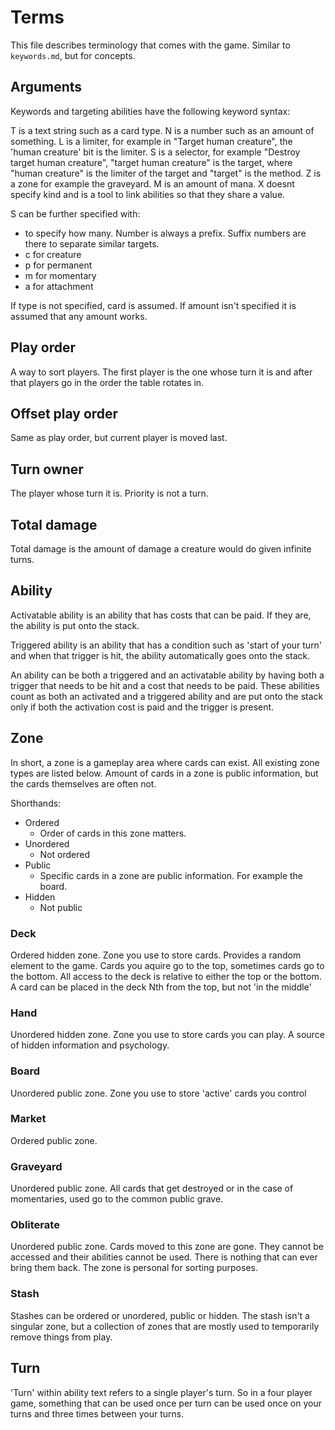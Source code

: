 # Terms

This file describes terminology that comes with the game. Similar to `keywords.md`, but for concepts.

## Arguments

Keywords and targeting abilities have the following keyword syntax:

T is a text string such as a card type.
N is a number such as an amount of something.
L is a limiter, for example in "Target human creature", the 'human creature' bit is the limiter.
S is a selector, for example "Destroy target human creature", "target human creature" is the target, where "human creature" is the limiter of the target and "target" is the method. 
Z is a zone for example the graveyard.
M is an amount of mana.
X doesnt specify kind and is a tool to link abilities so that they share a value.

S can be further specified with:

* <numbers> to specify how many. Number is always a prefix. Suffix numbers are there to separate similar targets.
* c for creature
* p for permanent
* m for momentary
* a for attachment

If type is not specified, card is assumed. If amount isn't specified it is assumed that any amount works.

## Play order

A way to sort players. The first player is the one whose turn it is and after that players go in the order the table rotates in.

## Offset play order

Same as play order, but current player is moved last.

## Turn owner

The player whose turn it is. Priority is not a turn.

## Total damage

Total damage is the amount of damage a creature would do given infinite turns.

## Ability

Activatable ability is an ability that has costs that can be paid. If they are, the ability is put onto the stack.

Triggered ability is an ability that has a condition such as 'start of your turn' and when that trigger is hit, the ability automatically goes onto the stack.

An ability can be both a triggered and an activatable ability by having both a trigger that needs to be hit and a cost that needs to be paid. These abilities count as both an activated and a triggered ability and are put onto the stack only if both the activation cost is paid and the trigger is present.

## Zone

In short, a zone is a gameplay area where cards can exist. All existing zone types are listed below. Amount of cards in a zone is public information, but the cards themselves are often not.

Shorthands:

* Ordered
	* Order of cards in this zone matters.
* Unordered
	* Not ordered
* Public
	* Specific cards in a zone are public information. For example the board.
* Hidden
	* Not public

### Deck

Ordered hidden zone.
Zone you use to store cards. Provides a random element to the game. Cards you aquire go to the top, sometimes cards go to the bottom.
All access to the deck is relative to either the top or the bottom. A card can be placed in the deck Nth from the top, but not 'in the middle'

### Hand

Unordered hidden zone.
Zone you use to store cards you can play. A source of hidden information and psychology.

### Board

Unordered public zone.
Zone you use to store 'active' cards you control

### Market

Ordered public zone.

### Graveyard

Unordered public zone.
All cards that get destroyed or in the case of momentaries, used go to the common public grave.

### Obliterate

Unordered public zone.
Cards moved to this zone are gone. They cannot be accessed and their abilities cannot be used. There is nothing that can ever bring them back. The zone is personal for sorting purposes.

### Stash

Stashes can be ordered or unordered, public or hidden.
The stash isn't a singular zone, but a collection of zones that are mostly used to temporarily remove things from play.

## Turn

'Turn' within ability text refers to a single player's turn. So in a four player game, something that can be used once per turn can be used once on your turns and three times between your turns.
